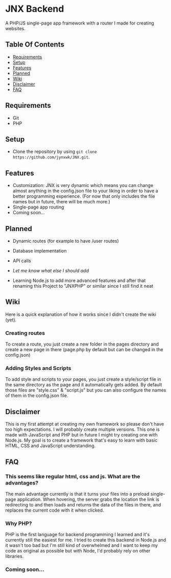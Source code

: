 # JNX Backend
A PHP/JS single-page app framework with a router I made for creating websites.
## Table Of Contents
- [Requirements](#requirements)
- [Setup](#setup)
- [Features](#features)
- [Planned](#planned)
- [Wiki](#wiki)
- [Disclaimer](#disclaimer)
- [FAQ](#faq)

## Requirements 
- Git
- PHP

## Setup
- Clone the repository by using `git clone https://github.com/jynxwk/JNX.git`.

## Features
- Customization: JNX is very dynamic which means you can change almost anything in the config.json file to your liking in order to have a better programming experience. (For now that only includes the file names but in future, there will be much more.)
- Single-page app routing
- Coming soon...

## Planned
- Dynamic routes (for example to have /user routes)
- Database implementation
- API calls
- *Let me know what else I should add*

- Learning Node.js to add more advanced features and after that renaming this Project to "JNXPHP" or similar since I still find it neat

## Wiki
Here is a quick explanation of how it works since I didn't create the wiki (yet).

### Creating routes
To create a route, you just create a new folder in the pages directory and create a new page in there (page.php by default but can be changed in the config.json)

### Adding Styles and Scripts
To add style and scripts to your pages, you just create a style/script file in the same directory as the page and it automatically gets added. By default those files are "style.css" & "script.js" but you can also configure the names of them in the config.json file.

## Disclaimer
This is my first attempt at creating my own framework so please don't have too high expectations.
I will probably create multiple versions. This one is made with JavaScript and PHP but in future I might try creating one with Node.js. My goal is to create a framework that's easy to learn with basic HTML, CSS and JavaScript understanding.

## FAQ
### This seems like regular html, css and js. What are the advantages?
The main advantage currently is that it turns your files into a preload single-page application. When hovering, the server grabs the location the link is redirecting to and then loads and returns the data of the files in there, and replaces the current code with it when clicked.

### Why PHP?
PHP is the first language for backend programming I learned and it's currently still the easiest for me. I tried to create this backend in Node.js and it wasn't too bad but I'm still kind of overwhelmed and I want to keep my code as original as possible but with Node, I'd probably rely on other libraries.

### Coming soon...